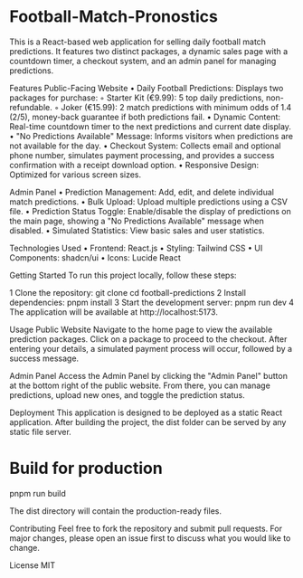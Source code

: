 # Football-Match-Pronostics
This is a React-based web application for selling daily football match predictions. It features two distinct packages, a dynamic sales page with a countdown timer, a checkout system, and an admin panel for managing predictions.

Features
Public-Facing Website
•	Daily Football Predictions: Displays two packages for purchase:
◦	Starter Kit (€9.99): 5 top daily predictions, non-refundable.
◦	Joker (€15.99): 2 match predictions with minimum odds of 1.4 (2/5), money-back guarantee if both predictions fail.
•	Dynamic Content: Real-time countdown timer to the next predictions and current date display.
•	"No Predictions Available" Message: Informs visitors when predictions are not available for the day.
•	Checkout System: Collects email and optional phone number, simulates payment processing, and provides a success confirmation with a receipt download option.
•	Responsive Design: Optimized for various screen sizes.

Admin Panel
•	Prediction Management: Add, edit, and delete individual match predictions.
•	Bulk Upload: Upload multiple predictions using a CSV file.
•	Prediction Status Toggle: Enable/disable the display of predictions on the main page, showing a "No Predictions Available" message when disabled.
•	Simulated Statistics: View basic sales and user statistics.

Technologies Used
•	Frontend: React.js
•	Styling: Tailwind CSS
•	UI Components: shadcn/ui
•	Icons: Lucide React

Getting Started
To run this project locally, follow these steps:

1	Clone the repository:
git clone <repository-url>
cd football-predictions
2	Install dependencies:
pnpm install
3	Start the development server:
pnpm run dev
4	The application will be available at http://localhost:5173.

Usage
Public Website
Navigate to the home page to view the available prediction packages. Click on a package to proceed to the checkout. After entering your details, a simulated payment process will occur, followed by a success message.

Admin Panel
Access the Admin Panel by clicking the "Admin Panel" button at the bottom right of the public website. From there, you can manage predictions, upload new ones, and toggle the prediction status.

Deployment
This application is designed to be deployed as a static React application. After building the project, the dist folder can be served by any static file server.

# Build for production
pnpm run build

The dist directory will contain the production-ready files.

Contributing
Feel free to fork the repository and submit pull requests. For major changes, please open an issue first to discuss what you would like to change.

License
MIT

